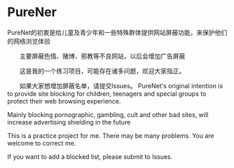 # PureNer
   PureNet的初衷是给儿童及青少年和一些特殊群体提供网站屏蔽功能，来保护他们的网络浏览体验

　　主要屏蔽色情、赌博、邪教等不良网站，以后会增加广告屏蔽

　　这是我的一个练习项目，可能存在诸多问题，欢迎大家指正。

　　如果大家想增加屏蔽名单，请提交Issues。
  PureNet's original intention is to provide site blocking for children, teenagers and special groups to protect their web browsing experience.

Mainly blocking pornographic, gambling, cult and other bad sites, will increase advertising shielding in the future

This is a practice project for me. There may be many problems. You are welcome to correct me.

If you want to add a blocked list, please submit to Issues.
